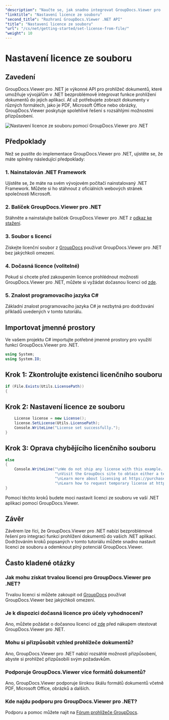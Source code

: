 ```yaml
---
"description": "Naučte se, jak snadno integrovat GroupDocs.Viewer pro .NET do vašich aplikací. Nastavte licenci, zobrazte dokumenty a přizpůsobte vzhled prohlížeče."
"linktitle": "Nastavení licence ze souboru"
"second_title": "Rozhraní GroupDocs.Viewer .NET API"
"title": "Nastavení licence ze souboru"
"url": "/cs/net/getting-started/set-license-from-file/"
"weight": 10
---
```


# Nastavení licence ze souboru

## Zavedení
GroupDocs.Viewer pro .NET je výkonné API pro prohlížeč dokumentů, které umožňuje vývojářům v .NET bezproblémově integrovat funkce prohlížení dokumentů do jejich aplikací. Ať už potřebujete zobrazit dokumenty v různých formátech, jako je PDF, Microsoft Office nebo obrázky, GroupDocs.Viewer poskytuje spolehlivé řešení s rozsáhlými možnostmi přizpůsobení.

![Nastavení licence ze souboru pomocí GroupDocs.Viewer pro .NET](/viewer/getting-started/set-license-from-file.png)

## Předpoklady
Než se pustíte do implementace GroupDocs.Viewer pro .NET, ujistěte se, že máte splněny následující předpoklady:
### 1. Nainstalován .NET Framework
Ujistěte se, že máte na svém vývojovém počítači nainstalovaný .NET Framework. Můžete si ho stáhnout z oficiálních webových stránek společnosti Microsoft.
### 2. Balíček GroupDocs.Viewer pro .NET
Stáhněte a nainstalujte balíček GroupDocs.Viewer pro .NET z [odkaz ke stažení](https://releases.groupdocs.com/viewer/net/).
### 3. Soubor s licencí
Získejte licenční soubor z [GroupDocs](https://purchase.groupdocs.com/buy) používat GroupDocs.Viewer pro .NET bez jakýchkoli omezení.
### 4. Dočasná licence (volitelné)
Pokud si chcete před zakoupením licence prohlédnout možnosti GroupDocs.Viewer pro .NET, můžete si vyžádat dočasnou licenci od [zde](https://purchase.groupdocs.com/temporary-license/).
### 5. Znalost programovacího jazyka C#
Základní znalost programovacího jazyka C# je nezbytná pro dodržování příkladů uvedených v tomto tutoriálu.

## Importovat jmenné prostory
Ve vašem projektu C# importujte potřebné jmenné prostory pro využití funkcí GroupDocs.Viewer pro .NET.

```csharp
using System;
using System.IO;
```

## Krok 1: Zkontrolujte existenci licenčního souboru
```csharp
if (File.Exists(Utils.LicensePath))
{
```
## Krok 2: Nastavení licence ze souboru
```csharp
    License license = new License();
    license.SetLicense(Utils.LicensePath);
    Console.WriteLine("License set successfully.");
}
```
## Krok 3: Oprava chybějícího licenčního souboru
```csharp
else
{
    Console.WriteLine("\nWe do not ship any license with this example. " +
                      "\nVisit the GroupDocs site to obtain either a temporary or permanent license. " +
                      "\nLearn more about licensing at https://purchase.groupdocs.com/faqs/licensing.
                      "\nLearn how to request temporary license at https://purchase.groupdocs.com/temporary-license.");
}
```
Pomocí těchto kroků budete moci nastavit licenci ze souboru ve vaší .NET aplikaci pomocí GroupDocs.Viewer.

## Závěr
Závěrem lze říci, že GroupDocs.Viewer pro .NET nabízí bezproblémové řešení pro integraci funkcí prohlížení dokumentů do vašich .NET aplikací. Dodržováním kroků popsaných v tomto tutoriálu můžete snadno nastavit licenci ze souboru a odemknout plný potenciál GroupDocs.Viewer.
## Často kladené otázky
### Jak mohu získat trvalou licenci pro GroupDocs.Viewer pro .NET?
Trvalou licenci si můžete zakoupit od [GroupDocs](https://purchase.groupdocs.com/buy) používat GroupDocs.Viewer bez jakýchkoli omezení.
### Je k dispozici dočasná licence pro účely vyhodnocení?
Ano, můžete požádat o dočasnou licenci od [zde](https://purchase.groupdocs.com/temporary-license/) před nákupem otestovat GroupDocs.Viewer pro .NET.
### Mohu si přizpůsobit vzhled prohlížeče dokumentů?
Ano, GroupDocs.Viewer pro .NET nabízí rozsáhlé možnosti přizpůsobení, abyste si prohlížeč přizpůsobili svým požadavkům.
### Podporuje GroupDocs.Viewer více formátů dokumentů?
Ano, GroupDocs.Viewer podporuje širokou škálu formátů dokumentů včetně PDF, Microsoft Office, obrázků a dalších.
### Kde najdu podporu pro GroupDocs.Viewer pro .NET?
Podporu a pomoc můžete najít na [Fórum prohlížeče GroupDocs](https://forum.groupdocs.com/c/viewer/9).
